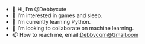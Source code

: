 - 👋 Hi, I’m @Debbycute
- 👀 I’m interested in games and sleep.
- 🌱 I’m currently learning Python.
- 💞️ I’m looking to collaborate on machine learning.
- 📫 How to reach me, email:Debbycqm@Gmail.com

<!---
Debbycute/Debbycute is a ✨ special ✨ repository because its `README.md` (this file) appears on your GitHub profile.
You can click the Preview link to take a look at your changes.
--->
